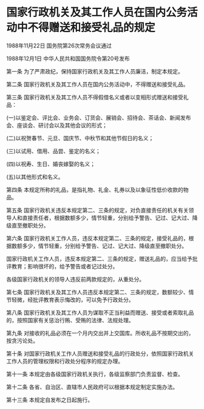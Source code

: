 # 国家行政机关及其工作人员在国内公务活动中不得赠送和接受礼品的规定

1988年11月22日 国务院第26次常务会议通过

1988年12月1日 中华人民共和国国务院令第20号发布　



第一条 为了严肃政纪，保持国家行政机关及其工作人员廉洁，制定本规定。

第二条 国家行政机关及其工作人员在国内公务活动中，不得赠送和接受礼品。

第三条 国家行政机关及其工作人员不得假借名义或者以变相形式赠送和接受礼品：

(一)以鉴定会、评比会、业务会、订货会、展销会、招待会、茶话会、新闻发布会、座谈会、研讨会以及其他会议的形式；

(二)以祝贺春节、元旦、国庆节、中秋节和其他节假日的名义；

(三)以试用、借用、品尝、鉴定的名义；

(四)以祝寿、生日、婚丧嫁娶的名义；

(五)以其他形式和名义。

第四条 本规定所称的礼品，是指礼物、礼金、礼券以及以象征性低价收款的物品。

第五条 国家行政机关违反本规定第二、三条的规定，对负直接责任的机关有关领导人和直接责任者，根据数额多少，情节轻重，分别给予警告、记过、记大过、降级直至撤职处分。

第六条 国家行政机关工作人员，违反本规定第二、三条的规定，接受礼品的，根据数额多少，情节轻重，分别给予警告、记过、记大过、降级直至撤职处分。

国家行政机关工作人员，违反本规定第二、三条的规定，赠送礼品的，应当给予批评教育；影响很坏的，给予警告或者记过处分。

各级国家行政机关的领导人违反前两款规定的，从重处分。

第七条 国家行政机关及其工作人员违反本规定第二、三条的规定，数额较少、情节轻微，经批评教育表示悔改的，可以免予行政处分。

第八条 国家行政机关及其工作人员为谋取不正当利益而赠送、接受或者索取礼品的，按照国家有关惩治行贿、受贿的法律、法规处理。

第九条 对接收的礼品必须在一个月内交出并上交国库。所收礼品不按期交出的，按贪污论处。

第十条 对国家行政机关工作人员赠送和接受礼品的行政处分，依照国家行政机关工作人员的管理权限和行政处分程序的规定办理。

第十一条 本规定由各级国家行政机关执行，各级监察部门负责监督、检查。

第十二条 各省、自治区、直辖市人民政府可以根据本规定制定实施办法。

第十三条 本规定自发布之日起施行。